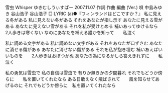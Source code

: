 雪虫 Whisper
ゆきむしうぃすぱー
2007.11.07
作詞  作曲  編曲 (Ver.)   唄
中島みゆき   谷山浩子        谷山浩子
□ LYRIC (a)●『フィンランドはどこですか？』
私に見える冬がある
私に見えない冬がある
それをあなたが指し示す
あなたに見える雪がある
あなたに見えない雪がある
それを私が受けとめる
補いあってゆけるなら　　2人歩きは寒くない
なのにあなたを補える誰かを知って　　私泣く

私に読める文字がある
私に読めない文字がある
それをあなたが口ずさむ
あなたに消せる傷がある
あなたに消せない傷がある
それを私が抱き埋む
補いあえばいいものを　　2人歩きはおぼつかぬ
あなたの為になるかしら答えきれずに　　私泣く

私の勇気は雪虫で
私の自信は雪虫で
有りか無きかの夕間暮れ
それでもどうか傍らに　　私を置いてくれたなら
ある日敢えなく飛ばされて　　風を知らせてあげるのに
それでもどうか傍らに　私を置いてくれたなら
